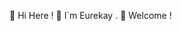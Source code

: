  👋 Hi Here !
 🤔 I`m Eurekay .
 🤞 Welcome !
<!---
eurekaylj/eurekaylj is a ✨ special ✨ repository because its `README.md` (this file) appears on your GitHub profile.
You can click the Preview link to take a look at your changes.
--->
